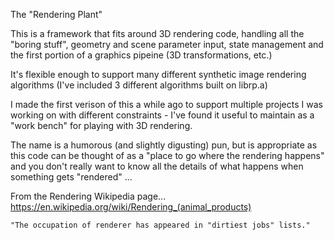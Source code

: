 
The "Rendering Plant"


This is a framework that fits around 3D rendering code, handling all the "boring stuff",
geometry and scene parameter input, state management and the first portion of a graphics
pipeine (3D transformations, etc.)

It's flexible enough to support many different synthetic image rendering algorithms (I've
included 3 different algorithms built on librp.a)

I made the first verison of this a while ago to support multiple projects I was working
on with different constraints - I've found it useful to maintain as a "work bench" for
playing with 3D rendering.

The name is a humorous (and slightly digusting) pun, but is appropriate as this code can
be thought of as a "place to go where the rendering happens" and you don't really want to
know all the details of what happens when something gets "rendered" ...

From the Rendering Wikipedia page...  https://en.wikipedia.org/wiki/Rendering_(animal_products)

	"The occupation of renderer has appeared in "dirtiest jobs" lists."





